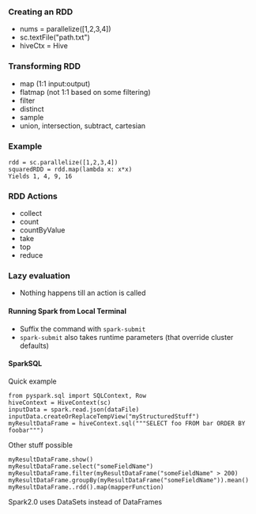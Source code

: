 ### Creating an RDD
- nums = parallelize([1,2,3,4])
- sc.textFile("path.txt")
- hiveCtx = Hive

### Transforming RDD
- map (1:1 input:output)
- flatmap (not 1:1 based on some filtering)
- filter
- distinct
- sample
- union, intersection, subtract, cartesian

### Example
```
rdd = sc.parallelize([1,2,3,4])
squaredRDD = rdd.map(lambda x: x*x)
Yields 1, 4, 9, 16
```

### RDD Actions
- collect
- count
- countByValue
- take
- top
- reduce

### Lazy evaluation
- Nothing happens till an action is called

#### Running Spark from Local Terminal
- Suffix the command with `spark-submit`
- `spark-submit` also takes runtime parameters (that override cluster defaults)

#### SparkSQL
Quick example
```
from pyspark.sql import SQLContext, Row
hiveContext = HiveContext(sc)
inputData = spark.read.json(dataFile)
inputData.createOrReplaceTempView("myStructuredStuff")
myResultDataFrame = hiveContext.sql("""SELECT foo FROM bar ORDER BY foobar""")
```
Other stuff possible
```
myResultDataFrame.show()
myResultDataFrame.select("someFieldName")
myResultDataFrame.filter(myResultDataFrame("someFieldName" > 200)
myResultDataFrame.groupBy(myResultDataFrame("someFieldName")).mean()
myResultDataFrame..rdd().map(mapperFunction)
```
Spark2.0 uses DataSets instead of DataFrames

